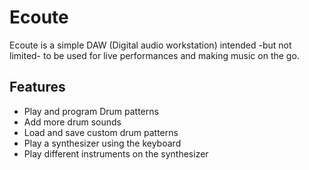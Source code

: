 # Ecoute

Ecoute is a simple DAW (Digital audio workstation) intended -but not limited- to be used for live performances and making music on the go.

## Features

* Play and program Drum patterns 
* Add more drum sounds
* Load and save custom drum patterns
* Play a synthesizer using the keyboard
* Play different instruments on the synthesizer 


